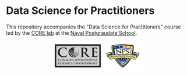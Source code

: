 # Data Science for Practitioners

This repository accompanies the "Data Science for Practitioners" course led by the [CORE lab](https://nps.edu/web/core) at the [Naval Postgraudate School](https://nps.edu/). 

<div style="text-align:center">
  <img src='corelogo.png' height='50%' width='50%'/>
</div>
